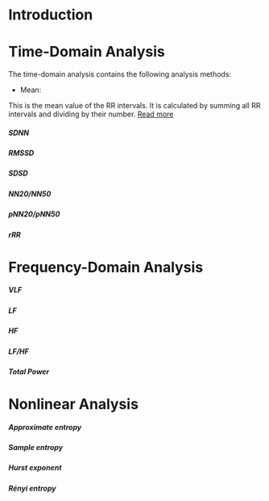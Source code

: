 # Introduction

# Time-Domain Analysis

The time-domain analysis contains the following analysis methods:

- Mean:

This is the mean value of the RR intervals. It is calculated by summing all RR intervals and dividing by their number. [Read more](https://en.wikipedia.org/wiki/Mean#Arithmetic_mean_(AM))

##### SDNN

##### RMSSD

##### SDSD

##### NN20/NN50

##### pNN20/pNN50

##### rRR

# Frequency-Domain Analysis

##### VLF

##### LF

##### HF

##### LF/HF

##### Total Power

# Nonlinear Analysis

##### Approximate entropy

##### Sample entropy

##### Hurst exponent

##### Rényi entropy
